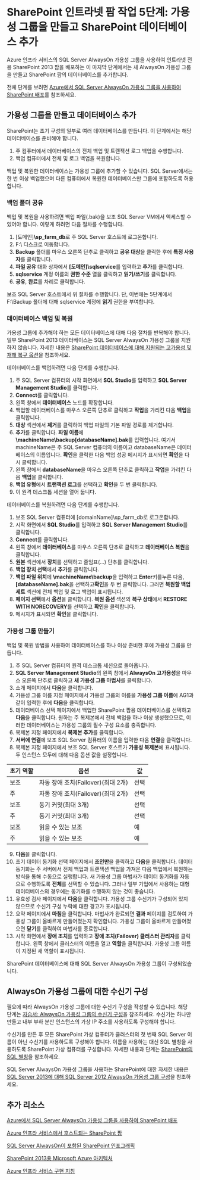 <properties 
	pageTitle="SharePoint 인트라넷 팜 작업 5단계: 가용성 그룹을 만들고 SharePoint 데이터베이스 추가" 
	description="Azure 인프라 서비스의 SQL Server AlwaysOn 가용성 그룹을 사용하여 인트라넷 전용 SharePoint 2013 팜을 배포하는 이 마지막 단계에서는 가용성 그룹을 만들고 SharePoint 데이터베이스를 해당 그룹에 추가합니다." 
	documentationCenter=""
	services="virtual-machines" 
	authors="JoeDavies-MSFT" 
	manager="timlt" 
	editor=""
	tags="azure-service-management"/>

<tags 
	ms.service="virtual-machines" 
	ms.workload="infrastructure-services" 
	ms.tgt_pltfrm="na" 
	ms.devlang="na" 
	ms.topic="article" 
	ms.date="07/21/2015" 
	ms.author="josephd"/>

# SharePoint 인트라넷 팜 작업 5단계: 가용성 그룹을 만들고 SharePoint 데이터베이스 추가

Azure 인프라 서비스의 SQL Server AlwaysOn 가용성 그룹을 사용하여 인트라넷 전용 SharePoint 2013 팜을 배포하는 이 마지막 단계에서는 새 AlwaysOn 가용성 그룹을 만들고 SharePoint 팜의 데이터베이스를 추가합니다.

전체 단계를 보려면 [Azure에서 SQL Server AlwaysOn 가용성 그룹을 사용하여 SharePoint 배포](virtual-machines-workload-intranet-sharepoint-overview.md)를 참조하세요.

## 가용성 그룹을 만들고 데이터베이스 추가

SharePoint는 초기 구성의 일부로 여러 데이터베이스를 만듭니다. 이 단계에서는 해당 데이터베이스를 준비해야 합니다.

1.	주 컴퓨터에서 데이터베이스의 전체 백업 및 트랜잭션 로그 백업을 수행합니다.
2.	백업 컴퓨터에서 전체 및 로그 백업을 복원합니다.

백업 및 복원한 데이터베이스는 가용성 그룹에 추가할 수 있습니다. SQL Server에서는 한 번 이상 백업했으며 다른 컴퓨터에서 복원한 데이터베이스만 그룹에 포함하도록 허용합니다.

### 백업 폴더 공유

백업 및 복원을 사용하려면 백업 파일(.bak)을 보조 SQL Server VM에서 액세스할 수 있어야 합니다. 이렇게 하려면 다음 절차를 수행합니다.

1.	[도메인]**\sp_farm_db**로 주 SQL Server 호스트에 로그온합니다. 
2.	F:\ 디스크로 이동합니다. 
3.	**Backup** 폴더를 마우스 오른쪽 단추로 클릭하고 **공유 대상**을 클릭한 후에 **특정 사용자**를 클릭합니다.
4.	**파일 공유** 대화 상자에서 **[도메인]\sqlservice**를 입력하고 **추가**를 클릭합니다.
5.	**sqlservice** 계정 이름의 **권한 수준** 열을 클릭하고 **읽기/쓰기**를 클릭합니다. 
6.	**공유**, **완료**를 차례로 클릭합니다.

보조 SQL Server 호스트에서 위 절차를 수행합니다. 단, 이번에는 5단계에서 F:\Backup 폴더에 대해 sqlservice 계정에 **읽기** 권한을 부여합니다.

### 데이터베이스 백업 및 복원

가용성 그룹에 추가해야 하는 모든 데이터베이스에 대해 다음 절차를 반복해야 합니다. 일부 SharePoint 2013 데이터베이스는 SQL Server AlwaysOn 가용성 그룹을 지원하지 않습니다. 자세한 내용은 [SharePoint 데이터베이스에 대해 지원되는 고가용성 및 재해 복구 옵션](http://technet.microsoft.com/library/jj841106.aspx)을 참조하세요.

데이터베이스를 백업하려면 다음 단계를 수행합니다.

1.	주 SQL Server 컴퓨터의 시작 화면에서 **SQL Studio**를 입력하고 **SQL Server Management Studio**를 클릭합니다.
2.	**Connect**를 클릭합니다.
3.	왼쪽 창에서 **데이터베이스** 노드를 확장합니다.
4.	백업할 데이터베이스를 마우스 오른쪽 단추로 클릭하고 **작업**을 가리킨 다음 **백업**을 클릭합니다.
5.	**대상** 섹션에서 **제거**를 클릭하여 백업 파일의 기본 파일 경로를 제거합니다.
6.	**추가**를 클릭합니다. **파일 이름**에 **\machineName\backup[databaseName].bak**를 입력합니다. 여기서 machineName은 주 SQL Server 컴퓨터의 이름이고 databaseName은 데이터베이스의 이름입니다. **확인**을 클릭한 다음 백업 성공 메시지가 표시되면 **확인**을 다시 클릭합니다.
7.	왼쪽 창에서 **databaseName**을 마우스 오른쪽 단추로 클릭하고 **작업**을 가리킨 다음 **백업**을 클릭합니다.
8.	**백업 유형**에서 **트랜잭션 로그**를 선택하고 **확인**을 두 번 클릭합니다.
9.	이 원격 데스크톱 세션을 열어 둡니다.

데이터베이스를 복원하려면 다음 단계를 수행합니다.

1.	보조 SQL Server 컴퓨터에 [domainName]\sp_farm_db로 로그온합니다.
2.	시작 화면에서 **SQL Studio**를 입력하고 **SQL Server Management Studio**를 클릭합니다.
3.	**Connect**를 클릭합니다.
4.	왼쪽 창에서 **데이터베이스**를 마우스 오른쪽 단추로 클릭하고 **데이터베이스 복원**을 클릭합니다.
5.	**원본** 섹션에서 **장치**를 선택하고 줄임표(...) 단추를 클릭합니다.
6.	**백업 장치 선택**에서 **추가**를 클릭합니다.
7.	**백업 파일 위치**에 **\machineName\backup**을 입력하고 **Enter**키를누른 다음, **[databaseName].bak**을 선택하고**확인**을 두 번 클릭합니다. 그러면 **복원할 백업 세트** 섹션에 전체 백업 및 로그 백업이 표시됩니다.
8.	**페이지 선택**에서 **옵션**을 클릭합니다. **복원 옵션** 섹션의 **복구 상태**에서 **RESTORE WITH NORECOVERY**를 선택하고 **확인**을 클릭합니다. 
9.	메시지가 표시되면 **확인**을 클릭합니다.

### 가용성 그룹 만들기

백업 및 복원 방법을 사용하여 데이터베이스를 하나 이상 준비한 후에 가용성 그룹을 만듭니다.

1.	주 SQL Server 컴퓨터의 원격 데스크톱 세션으로 돌아옵니다.
2.	**SQL Server Management Studio**의 왼쪽 창에서 **AlwaysOn 고가용성**을 마우스 오른쪽 단추로 클릭하고 **새 가용성 그룹 마법사**를 클릭합니다.
3.	소개 페이지에서 **다음**을 클릭합니다. 
4.	가용성 그룹 이름 지정 페이지에서 가용성 그룹의 이름을 **가용성 그룹 이름**에 AG1과 같이 입력한 후에 **다음**을 클릭합니다.
5.	데이터베이스 선택 페이지에서 백업한 SharePoint 팜용 데이터베이스를 선택하고 **다음**을 클릭합니다. 원하는 주 복제본에서 전체 백업을 하나 이상 생성했으므로, 이러한 데이터베이스는 가용성 그룹의 필수 구성 요소를 충족합니다.
6.	복제본 지정 페이지에서 **복제본 추가**를 클릭합니다.
7.	**서버에 연결**에 보조 SQL Server 컴퓨터의 이름을 입력한 다음 **연결**을 클릭합니다. 
8.	복제본 지정 페이지에서 보조 SQL Server 호스트가 **가용성 복제본**에 표시됩니다. 두 인스턴스 모두에 대해 다음 옵션 값을 설정합니다. 

초기 역할 | 옵션 | 값 
--- | --- | ---
보조 | 자동 장애 조치(Failover)(최대 2개) | 선택
주 | 자동 장애 조치(Failover)(최대 2개) | 선택
보조 | 동기 커밋(최대 3개) | 선택
주 | 동기 커밋(최대 3개) | 선택
보조 | 읽을 수 있는 보조 | 예
주 | 읽을 수 있는 보조 | 예
		
9.	**다음**을 클릭합니다.
10.	초기 데이터 동기화 선택 페이지에서 **조인만**을 클릭하고 **다음**을 클릭합니다. 데이터 동기화는 주 서버에서 전체 백업과 트랜잭션 백업을 가져온 다음 백업에서 복원하는 방식을 통해 수동으로 실행합니다. 새 가용성 그룹 마법사가 데이터 동기화를 자동으로 수행하도록 **전체**를 선택할 수 있습니다. 그러나 일부 기업에서 사용하는 대형 데이터베이스의 경우에는 동기화를 수행하지 않는 것이 좋습니다.
11.	유효성 검사 페이지에서 **다음**을 클릭합니다. 가용성 그룹 수신기가 구성되어 있지 않으므로 수신기 구성 누락에 대한 경고가 표시됩니다. 
12.	요약 페이지에서 **마침**을 클릭합니다. 마법사가 완료되면 **결과** 페이지를 검토하여 가용성 그룹이 올바르게 만들어졌는지 확인합니다. 가용성 그룹이 올바르게 만들어졌으면 **닫기**를 클릭하여 마법사를 종료합니다. 
13.	시작 화면에서 **장애 조치**를 입력하고 **장애 조치(Failover) 클러스터 관리자**를 클릭합니다. 왼쪽 창에서 클러스터의 이름을 열고 **역할**을 클릭합니다. 가용성 그룹 이름이 지정된 새 역할이 표시됩니다.

SharePoint 데이터베이스에 대해 SQL Server AlwaysOn 가용성 그룹이 구성되었습니다.

## AlwaysOn 가용성 그룹에 대한 수신기 구성

필요에 따라 AlwaysOn 가용성 그룹에 대한 수신기 구성을 작성할 수 있습니다. 해당 단계는 [자습서: AlwaysOn 가용성 그룹의 수신기 구성](https://msdn.microsoft.com/library/dn425027.aspx)을 참조하세요. 수신기는 하나만 만들고 내부 부하 분산 인스턴스의 가상 IP 주소를 사용하도록 구성해야 합니다.

수신기를 만든 후 모든 SharePoint 가상 컴퓨터가 클러스터의 첫 번째 SQL Server 이름이 아닌 수신기를 사용하도록 구성해야 합니다. 이름을 사용하는 대신 SQL 별칭을 사용하도록 SharePoint 가상 컴퓨터를 구성합니다. 자세한 내용과 단계는 [SharePoint의 SQL 별칭](http://blogs.msdn.com/b/priyo/archive/2013/09/13/sql-alias-for-sharepoint.aspx)을 참조하세요.

SQL Server AlwaysOn 가용성 그룹을 사용하는 SharePoint에 대한 자세한 내용은 [SQL Server 2013에 대해 SQL Server 2012 AlwaysOn 가용성 그룹 구성](https://technet.microsoft.com/library/jj715261.aspx)을 참조하세요.


## 추가 리소스

[Azure에서 SQL Server AlwaysOn 가용성 그룹을 사용하여 SharePoint 배포](virtual-machines-workload-intranet-sharepoint-overview.md)

[Azure 인프라 서비스에서 호스트되는 SharePoint 팜](virtual-machines-sharepoint-infrastructure-services.md)

[SQL Server AlwaysOn이 포함된 SharePoint 인포그래픽](http://go.microsoft.com/fwlink/?LinkId=394788)

[SharePoint 2013용 Microsoft Azure 아키텍처](https://technet.microsoft.com/library/dn635309.aspx)

[Azure 인프라 서비스 구현 지침](virtual-machines-infrastructure-services-implementation-guidelines.md)
 

<!---HONumber=July15_HO4-->